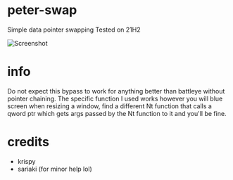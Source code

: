 # peter-swap
 Simple data pointer swapping
 Tested on 21H2

![Screenshot](https://raw.githubusercontent.com/krispybyte/peter-swap/main/screenshot.PNG)

# info
Do not expect this bypass to work for anything better than battleye without pointer chaining.
The specific function I used works however you will blue screen when resizing a window, find a different Nt function that calls a qword ptr which gets args passed by the Nt function to it and you'll be fine.

# credits
* krispy
* sariaki (for minor help lol)
